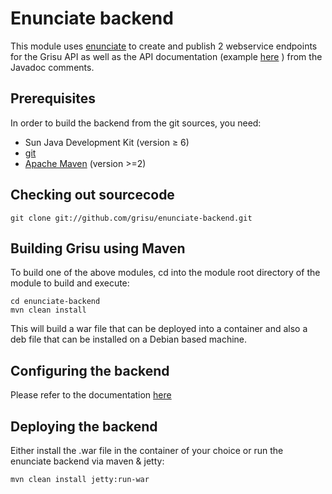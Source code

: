 Enunciate backend
=================

This module uses [enunciate](http://enunciate.codehaus.org/) to create and publish 2 webservice endpoints for the Grisu API as well as the API documentation (example [here](https://compute-dev.services.bestgrid.org/) ) from the Javadoc comments.

Prerequisites
--------------------

In order to build the backend from the git sources, you need: 

- Sun Java Development Kit (version ≥ 6)
- [git](http://git-scm.com) 
- [Apache Maven](http://maven.apache.org) (version >=2)


Checking out sourcecode
-------------------------------------

 `git clone git://github.com/grisu/enunciate-backend.git`

Building Grisu using Maven
------------------------------------------

To build one of the above modules, cd into the module root directory of the module to build and execute: 

    cd enunciate-backend
    mvn clean install

This will build a war file that can be deployed into a container and also a deb file that can be installed on a Debian based machine.

Configuring the backend
--------------------------------------

Please refer to the documentation [here](https://github.com/grisu/grisu/wiki/How-to-configure-a-Grisu-backend)

Deploying the backend
---------------------------------

Either install the .war file in the container of your choice or run the enunciate backend via maven & jetty:

    mvn clean install jetty:run-war

